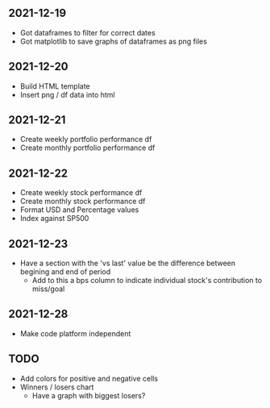 ## 2021-12-19
* Got dataframes to filter for correct dates
* Got matplotlib to save graphs of dataframes as png files

## 2021-12-20
* Build HTML template
* Insert png / df data into html

## 2021-12-21
* Create weekly portfolio performance df
* Create monthly portfolio performance df

## 2021-12-22
* Create weekly stock performance df
* Create monthly stock performance df
* Format USD and Percentage values
* Index against SP500

## 2021-12-23
* Have a section with the 'vs last' value be the difference between begining and end of period
  * Add to this a bps column to indicate individual stock's contribution to miss/goal

## 2021-12-28
* Make code platform independent

## TODO
* Add colors for positive and negative cells
* Winners / losers chart
  * Have a graph with biggest losers?
